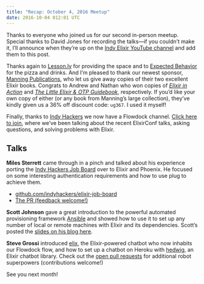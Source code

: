 ```yaml
---
title: "Recap: October 4, 2016 Meetup"
date: 2016-10-04 012:01 UTC
---
```


Thanks to everyone who joined us for our second in-person meetup. Special thanks to David Jones for recording the talks—if you couldn’t make it, I’ll announce when they’re up on the [Indy Elixir YouTube channel](https://www.youtube.com/indyelixirorg) and add them to this post.

Thanks again to [Lesson.ly](http://www.lessonly.com) for providing the space and to [Expected Behavior](http://www.expectedbehavior.com/) for the pizza and drinks. And I’m pleased to thank our newest sponsor, [Manning Publications](https://www.manning.com/), who let us give away copies of their two excellent Elixir books. Congrats to Andrew and Nathan who won copies of [*Elixir in Action*](https://www.manning.com/books/elixir-in-action) and [*The Little Elixir & OTP Guidebook*](https://www.manning.com/books/the-little-elixir-and-otp-guidebook), respectively. If you’d like your own copy of either (or any book from Manning’s large collection), they’ve kindly given us a 36% off discount code: `ug367`. I used it myself!

Finally, thanks to [Indy Hackers](http://indyhackers.org/) we now have a Flowdock channel. [Click here to join](https://www.flowdock.com/invitations/95b9dce6c4946f9940ee17df43c27d06c0da5615), where we’ve been talking about the recent ElixirConf talks, asking questions, and solving problems with Elixir.

## Talks

**Miles Sterrett** came through in a pinch and talked about his experience porting the [Indy Hackers Job Board](http://www.indyhackers.org/jobs) over to Elixir and Phoenix. He focused on some interesting authentication requirements and how to use plug to achieve them.

- [github.com/indyhackers/elixir-job-board](https://github.com/indyhackers/elixir-job-board)
- [The PR (feedback welcome!)](https://github.com/indyhackers/elixir-job-board/pull/8)

**Scott Johnson** gave a great introduction to the powerful automated provisioning framework [Ansible](https://www.ansible.com/) and showed how to use it to set up any number of local or remote machines with Elixir and its dependencies. Scott’s posted the [slides on his blog here](https://fuzzygroup.github.io/blog/ansible/2016/10/04/ansible-basics-presentation-at-indy-elixir-meetup.html).

**Steve Grossi** introduced [elix](https://github.com/indyelixir/elix), the Elixir-powered chatbot who now inhabits our Flowdock flow, and how to set up a chatbot on Heroku with [hedwig](https://github.com/hedwig-im/hedwig), an Elixir chatbot library. Check out the [open pull requests](https://github.com/indyelixir/elix/pulls) for additional robot superpowers (contributions welcome!)

See you next month!
